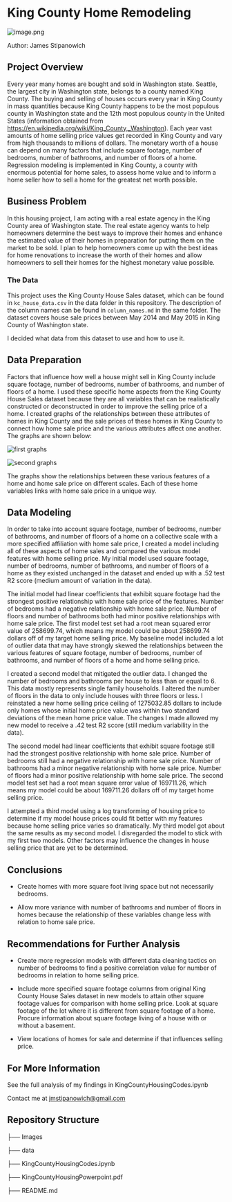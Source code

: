 # King County Home Remodeling

![image.png](Images/kingcounty.jpg)

Author: James Stipanowich

## Project Overview

Every year many homes are bought and sold in Washington state. Seattle, the largest city in Washington state, belongs to a county named King County. The buying and selling of houses occurs every year in King County in mass quantities because King County happens to be the most populous county in Washington state and the 12th most populous county in the United States (information obtained from https://en.wikipedia.org/wiki/King_County,_Washington). Each year vast amounts of home selling price values get recorded in King County and vary from high thousands to millions of dollars. The monetary worth of a house can depend on many factors that include square footage, number of bedrooms, number of bathrooms, and number of floors of a home. Regression modeling is implemented in King County, a county with enormous potential for home sales, to assess home value and to inform a home seller how to sell a home for the greatest net worth possible.

## Business Problem

In this housing project, I am acting with a real estate agency in the King County area of Washington state. The real estate agency wants to help homeowners determine the best ways to improve their homes and enhance the estimated value of their homes in preparation for putting them on the market to be sold. I plan to help homeowners come up with the best ideas for home renovations to increase the worth of their homes and allow homeowners to sell their homes for the highest monetary value possible.

### The Data

This project uses the King County House Sales dataset, which can be found in  `kc_house_data.csv` in the data folder in this repository. The description of the column names can be found in `column_names.md` in the same folder. The dataset covers house sale prices between May 2014 and May 2015 in King County of Washington state.

I decided what data from this dataset to use and how to use it. 

## Data Preparation

Factors that influence how well a house might sell in King County include square footage, number of bedrooms, number of bathrooms, and number of floors of a home. I used these specific home aspects from the King County House Sales dataset because they are all variables that can be realistically constructed or deconstructed in order to improve the selling price of a home. I created graphs of the relationships between these attributes of homes in King County and the sale prices of these homes in King County to connect how home sale price and the various attributes affect one another. The graphs are shown below:

![first graphs](Images/firsttwographshousingedit.png)

![second graphs](Images/secondtwographshousingedit.png)


The graphs show the relationships between these various features of a home and home sale price on different scales. Each of these home variables links with home sale price in a unique way.

## Data Modeling

In order to take into account square footage, number of bedrooms, number of bathrooms, and number of floors of a home on a collective scale with a more specified affiliation with home sale price, I created a model including all of these aspects of home sales and compared the various model features with home selling price. My initial model used square footage, number of bedrooms, number of bathrooms, and number of floors of a home as they existed unchanged in the dataset and ended up with a .52 test R2 score (medium amount of variation in the data). 

The initial model had linear coefficients that exhibit square footage had the strongest positive relationship with home sale price of the features. Number of bedrooms had a negative relationship with home sale price. Number of floors and number of bathrooms both had minor positive relationships with home sale price. The first model test set had a root mean squared error value of 258699.74, which means my model could be about 258699.74 dollars off of my target home selling price. My baseline model included a lot of outlier data that may have strongly skewed the relationships between the various features of square footage, number of bedrooms, number of bathrooms, and number of floors of a home and home selling price. 

I created a second model that mitigated the outlier data. I changed the number of bedrooms and bathrooms per house to less than or equal to 6. This data mostly represents single family households. I altered the number of floors in the data to only include houses with three floors or less. I reinstated a new home selling price ceiling of 1275032.85 dollars to include only homes whose initial home price value was within two standard deviations of the mean home price value. The changes I made allowed my new model to receive a .42 test R2 score (still medium variability in the data).

The second model had linear coefficients that exhibit square footage still had the strongest positive relationship with home sale price. Number of bedrooms still had a negative relationship with home sale price.  Number of bathrooms had a minor negative relationship with home sale price. Number of floors had a minor positive relationship with home sale price. The second model test set had a root mean square error value of 169711.26, which means my model could be about 169711.26 dollars off of my target home selling price.

I attempted a third model using a log transforming of housing price to determine if my model house prices could fit better with my features because home selling price varies so dramatically. My third model got about the same results as my second model. I disregarded the model to stick with my first two models. Other factors may influence the changes in house selling price that are yet to be determined.

## Conclusions

- Create homes with more square foot living space but not necessarily bedrooms.

- Allow more variance with number of bathrooms and number of floors in homes because the relationship of these variables change less with relation to home sale price.

## Recommendations for Further Analysis

- Create more regression models with different data cleaning tactics on number of bedrooms to find a positive correlation value for number of bedrooms in relation to home selling price.

- Include more specified square footage columns from original King County House Sales dataset in new models to attain other square footage values for comparison with home selling price. Look at square footage of the lot where it is different from square footage of a home. Procure information about square footage living of a house with or without a basement.

- View locations of homes for sale and determine if that influences selling price.

## For More Information

See the full analysis of my findings in KingCountyHousingCodes.ipynb

Contact me at jmstipanowich@gmail.com

## Repository Structure

├── Images

├── data

├── KingCountyHousingCodes.ipynb

├── KingCountyHousingPowerpoint.pdf

├── README.md
